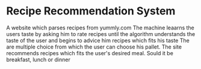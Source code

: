# Recipe Recommendation System

A website which parses recipes from yummly.com
The machine leaarns the users taste by asking him to rate recipes until the algorithm understands the taste of the user and begins to advice him recipes which fits his taste
The are multiple choice from which the user can choose his pallet. The site recommends recipes which fits the user's desired meal. Sould it be breakfast, lunch or dinner


